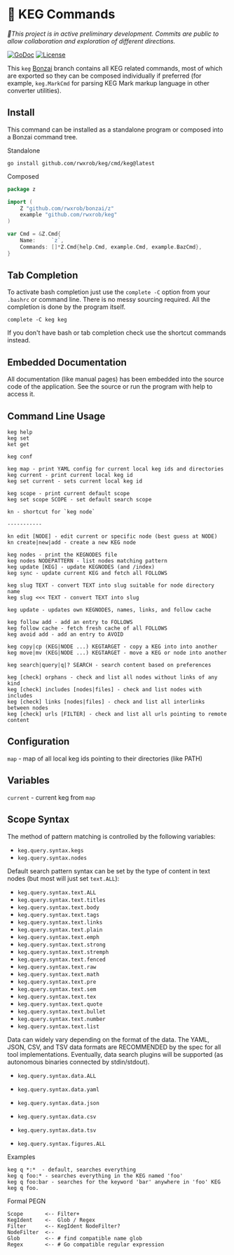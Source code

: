 # 🌳 KEG Commands

*🚧This project is in active preliminary development. Commits are public
to allow collaboration and exploration of different directions.*

[![GoDoc](https://godoc.org/github.com/rwxrob/keg?status.svg)](https://godoc.org/github.com/rwxrob/keg)
[![License](https://img.shields.io/badge/license-Apache2-brightgreen.svg)](LICENSE)

This `keg` [Bonzai](https://github.com/rwxrob/bonzai) branch contains
all KEG related commands, most of which are exported so they can be
composed individually if preferred (for example, `keg.MarkCmd` for
parsing KEG Mark markup language in other converter utilities).

## Install

This command can be installed as a standalone program or composed into a
Bonzai command tree.

Standalone

```
go install github.com/rwxrob/keg/cmd/keg@latest
```

Composed

```go
package z

import (
	Z "github.com/rwxrob/bonzai/z"
	example "github.com/rwxrob/keg"
)

var Cmd = &Z.Cmd{
	Name:     `z`,
	Commands: []*Z.Cmd{help.Cmd, example.Cmd, example.BazCmd},
}
```

## Tab Completion

To activate bash completion just use the `complete -C` option from your
`.bashrc` or command line. There is no messy sourcing required. All the
completion is done by the program itself.

```
complete -C keg keg
```

If you don't have bash or tab completion check use the shortcut
commands instead.

## Embedded Documentation

All documentation (like manual pages) has been embedded into the source
code of the application. See the source or run the program with help to
access it.

## Command Line Usage

```
keg help
keg set
ket get

keg conf

keg map - print YAML config for current local keg ids and directories
keg current - print current local keg id
keg set current - sets current local keg id

keg scope - print current default scope
keg set scope SCOPE - set default search scope

kn - shortcut for `keg node`

-----------

kn edit [NODE] - edit current or specific node (best guess at NODE)
kn create|new|add - create a new KEG node

keg nodes - print the KEGNODES file
keg nodes NODEPATTERN - list nodes matching pattern
keg update [KEG] - update KEGNODES (and /index)
keg sync - update current KEG and fetch all FOLLOWS

keg slug TEXT - convert TEXT into slug suitable for node directory name
keg slug <<< TEXT - convert TEXT into slug

keg update - updates own KEGNODES, names, links, and follow cache

keg follow add - add an entry to FOLLOWS
keg follow cache - fetch fresh cache of all FOLLOWS
keg avoid add - add an entry to AVOID

keg copy|cp (KEG|NODE ...) KEGTARGET - copy a KEG into into another
keg move|mv (KEG|NODE ...) KEGTARGET - move a KEG or node into another

keg search|query|q|? SEARCH - search content based on preferences

keg [check] orphans - check and list all nodes without links of any kind
keg [check] includes [nodes|files] - check and list nodes with includes
keg [check] links [nodes|files] - check and list all interlinks between nodes
keg [check] urls [FILTER] - check and list all urls pointing to remote content

```

## Configuration

`map` - map of all local keg ids pointing to their directories (like PATH)

## Variables

`current` - current keg from `map`

## Scope Syntax

The method of pattern matching is controlled by the following variables:

* `keg.query.syntax.kegs`
* `keg.query.syntax.nodes`

Default search pattern syntax can be set by the type of content in text
nodes (but most will just set `text.ALL`):

* `keg.query.syntax.text.ALL`
* `keg.query.syntax.text.titles`
* `keg.query.syntax.text.body`
* `keg.query.syntax.text.tags`
* `keg.query.syntax.text.links`
* `keg.query.syntax.text.plain`
* `keg.query.syntax.text.emph`
* `keg.query.syntax.text.strong`
* `keg.query.syntax.text.stremph`
* `keg.query.syntax.text.fenced`
* `keg.query.syntax.text.raw`
* `keg.query.syntax.text.math`
* `keg.query.syntax.text.pre`
* `keg.query.syntax.text.sem`
* `keg.query.syntax.text.tex`
* `keg.query.syntax.text.quote`
* `keg.query.syntax.text.bullet`
* `keg.query.syntax.text.number`
* `keg.query.syntax.text.list`

Data can widely vary depending on the format of the data. The YAML,
JSON, CSV, and TSV data formats are RECOMMENDED by the spec for
all tool implementations. Eventually, data search plugins will be
supported (as autonomous binaries connected by stdin/stdout).

* `keg.query.syntax.data.ALL`
* `keg.query.syntax.data.yaml`
* `keg.query.syntax.data.json`
* `keg.query.syntax.data.csv`
* `keg.query.syntax.data.tsv`

* `keg.query.syntax.figures.ALL`

Examples

```
keg q *:*  - default, searches everything
keg q foo:* - searches everything in the KEG named 'foo'
keg q foo:bar - searches for the keyword 'bar' anywhere in 'foo' KEG
keg q foo.
```

Formal PEGN

```pegn
Scope       <-- Filter+
KegIdent    <-  Glob / Regex
Filter      <-- KegIdent NodeFilter?
NodeFilter  <--
Glob        <-- # find compatible name glob
Regex       <-- # Go compatible regular expression
```

